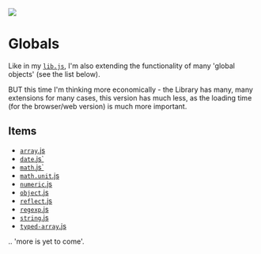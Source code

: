 <img src="https://kekse.biz/php/count.php?draw&override=github:v4" />

# Globals
Like in my [`lib.js`](https://libjs.de/), I'm also extending the functionality of many
'global objects' (see the list below).

BUT this time I'm thinking more economically - the Library has many, many extensions for
many cases, this version has much less, as the loading time (for the browser/web version)
is much more important.

## Items
* [`array`.js](globals/array.md)
* [`date`.js`](globals/date.md)
* [`math`.js`](globals/math.md)
* [`math.unit`.js](globals/math.unit.md)
* [`numeric`.js](globals/numeric.md)
* [`object`.js](globals/object.md)
* [`reflect`.js](globals/reflect.md)
* [`regexp`.js](globals/regexp.md)
* [`string`.js](globals/string.md)
* [`typed-array`.js](globals/typed-array.md)

.. 'more is yet to come'.

